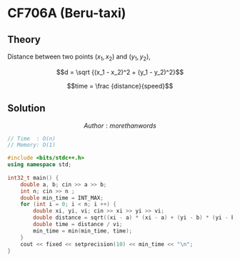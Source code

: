 # CF706A (Beru-taxi)
## Theory
Distance between two points $(x_1, x_2)$ and $(y_1, y_2)$, 

$$d = \sqrt {(x_1 - x_2)^2 + (y_1 - y_2)^2}$$

$$time = \frac {distance}{speed}$$

## Solution
$$Author : morethanwords$$
```c++
// Time  : O(n)
// Memory: O(1)

#include <bits/stdc++.h>
using namespace std;
 
int32_t main() {
    double a, b; cin >> a >> b;
    int n; cin >> n ;
    double min_time = INT_MAX;
    for (int i = 0; i < n; i ++) {
        double xi, yi, vi; cin >> xi >> yi >> vi;
        double distance = sqrt((xi - a) * (xi - a) + (yi - b) * (yi - b));
        double time = distance / vi;
        min_time = min(min_time, time);
    }
    cout << fixed << setprecision(10) << min_time << "\n";
}
```
